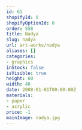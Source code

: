 ```yaml
---
id: 61
shopifyId: 0
shopifyOptionId: 0
order: 558
title: Nadya
slug: nadya
url: art-works/nadya
aliases: []
categories:
- graphics
inStock: false
isVisible: true
height: 60
width: 40
date: 2008-01-01T00:00:00Z
materials:
- paper
- acrylic
price: -1
mainImage: nadya.jpg
---
```

